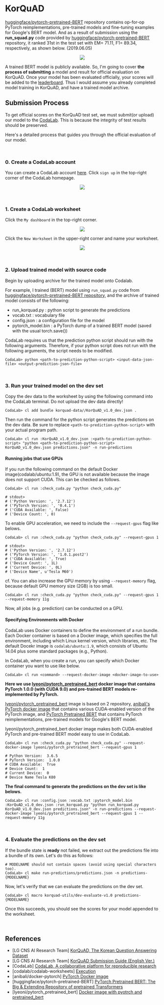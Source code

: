 # KorQuAD
[huggingface/pytorch-pretrained-BERT](https://github.com/huggingface/pytorch-pretrained-BERT) repository contains op-for-op PyTorch reimplementations, pre-trained models and fine-tuning examples for Google's BERT model.
And as a result of submission using the **run_squad.py** code provided by [huggingface/pytorch-pretrained-BERT](https://github.com/huggingface/pytorch-pretrained-BERT/blob/master/examples/run_squad.py) repository, it ranked 31st in the test set with EM= 71.11, F1= 89.34, respectively, as shown below. (2019.06.05)

<p align="center">
<img src="https://github.com/lyeoni/KorQuAD/blob/master/images/leaderboard.png" />
</p>

A trained BERT model is publicly available. So, I'm going to cover **the process of submitting** a model and result for official evaluation on KorQuAD. Once your model has been evaluated officially, your scores will be added to the [leaderboard](https://korquad.github.io/). Thus I would assume you already completed model training in KorQuAD, and have a trained model archive.

## Submission Process
To get official scores on the KorQuAD test set, we must submit(or upload) our model to the [CodaLab](https://worksheets.codalab.org/). This is because the integrity of test results should be preserved.

Here's a detailed process that guides you through the official evaluation of our model.

<br>

### 0. Create a CodaLab account
You can create a CodaLab account [here](https://worksheets.codalab.org/).
Click `sign up` in the top-right corner of the CodaLab homepage.

<p align="center">
<img src="https://github.com/lyeoni/KorQuAD/blob/master/images/codalab_signup.png" />
</p>

<br>

### 1. Create a CodaLab worksheet
Click the `My dashboard` in the top-right corner.
<p align="center">
<img src="https://github.com/lyeoni/KorQuAD/blob/master/images/codalab_dashboard.png" />
</p>

Click the `New Worksheet` in the upper-right corner and name your worksheet.
<p align="center">
<img src="https://github.com/lyeoni/KorQuAD/blob/master/images/codalab_worksheet.png" />
</p>

<br>

### 2. Upload trained model with source code
Begin by uploading archive for the trained model onto Codalab.

For example, I trained (BERT) model using `run_squad.py` code from [huggingface/pytorch-pretrained-BERT repository](https://github.com/huggingface/pytorch-pretrained-BERT), and the archive of trained model consists of the following:
- run_korquad.py : python script to generate the predictions
- vocab.txt : vocabulary file
- config.json : a configuration file for the model
- pytorch_model.bin : a PyTorch dump of a trained BERT model (saved with the usual torch.save())

CodaLab requires us that the prediction python script should run with the following arguments. Therefore, if your python script does not run with the following arguments, the script needs to be modified.

```
CodaLab> python <path-to-prediction-python-script> <input-data-json-file> <output-prediction-json-file>
```

<br>

### 3. Run your trained model on the dev set
Copy the dev data to the worksheet by using the following command into the CodaLab terminal. Do not upload the dev data directly!

```
CodaLab> cl add bundle korquad-data//KorQuAD_v1.0_dev.json .
```

Then run the command for the python script generates the predictions on the dev data. Be sure to replace `<path-to-prediction-python-script>` with your actual program path.
```
CodaLab> cl run :KorQuAD_v1.0_dev.json :<path-to-prediction-python-script> "python <path-to-prediction-python-script> KorQuAD_v1.0_dev.json predictions.json" -n run-predictions
```
#### Running jobs that use GPUs
If you run the following command on the default Docker image(codalab/ubuntu:1.9), the GPU is not available because the image does not support CUDA. This can be checked as follows.
```
CodaLab> cl run :check_cuda.py "python check_cuda.py"

# stdout>
# ('Python Version: ', '2.7.12')
# ('PyTorch Version: ', '0.4.1')
# ('CUDA Available: ', False)
# ('Device Count: ', 0)
```

To enable GPU acceleration, we need to include the `--request-gpus` flag like belows.
```
CodaLab> cl run :check_cuda.py "python check_cuda.py" --request-gpus 1

# stdout>
# ('Python Version: ', '2.7.12')
# ('PyTorch Version: ', '1.0.1.post2')
# ('CUDA Available: ', True)
# ('Device Count: ', 1L)
# ('Current Device: ', 0L)
# ('Device Name', u'Tesla M60')
```

cf. You can also increase the GPU memory by using `--request-memory` flag, because default GPU memory size (2GB) is too small.
```
CodaLab> cl run :check_cuda.py "python check_cuda.py" --request-gpus 1 --request-memory 11g
```


Now, all jobs (e.g. prediction) can be conducted on a GPU.

#### Specifying Environments with Docker
CodaLab uses Docker containers to define the environment of a run bundle. Each Docker container is based on a Docker image, which specifies the full environment, including which Linux kernel version, which libraries, etc. The default Docekr image is `codalab/ubuntu:1.9`, which consists of Ubuntu 14.04 plus some standard packages (e.g., Python).

In CodaLab, when you create a run, you can specify which Docker container you want to use like below.
```
CodaLab> cl run <command> --request-docker-image <docker-image-to-use>
```

**Here we use [lyeoni/pytorch_pretrained_bert](https://cloud.docker.com/repository/docker/lyeoni/pytorch_pretrained_bert) docker image that contains PyTorch 1.0.0 (with CUDA 9.0) and pre-trained BERT models re-implemented by PyTorch.**

[lyeoni/pytorch_pretrained_bert](https://cloud.docker.com/repository/docker/lyeoni/pytorch_pretrained_bert) image is based on 2 repository, [anibali's PyTorch docker image](https://github.com/anibali/docker-pytorch) that contains various CUDA-enabled version of the PyTorch image, and [PyTorch Pretrained BERT](https://github.com/huggingface/pytorch-pretrained-BERT) that contains PyTorch reimplementations, pre-trained models for Google's BERT model.

lyeoni/pytorch_pretrained_bert docker image makes both CUDA-enabled PyTorch and pre-trained BERT model easy to use in CodaLab.

```
CodaLab> cl run :check_cuda.py "python check_cuda.py" --request-docker-image lyeoni/pytorch_pretrained_bert --request-gpus 1

# Python Version:  3.6.5
# PyTorch Version:  1.0.0
# CUDA Available:  True
# Device Count:  1
# Current Device:  0
# Device Name Tesla K80
```

**The final command to generate the predictions on the dev set is like belows.**
```
CodaLab> cl run :config.json :vocab.txt :pytorch_model.bin :KorQuAD_v1.0_dev.json :run_korquad.py "python run_korquad.py KorQuAD_v1.0_dev.json predictions.json" -n run-predictions --request-docker-image lyeoni/pytorch_pretrained_bert --request-gpus 1 --request-memory 11g
```

<br>

### 4. Evaluate the predictions on the dev set
If the bundle state is **ready** not failed, we extract out the predictions file into a bundle of its own. Let's do this as follows:
```
# MODELNAME should not contain spaces (avoid using special characters too).
CodaLab> cl make run-predictions/predictions.json -n predictions-{MODELNAME}
```

Now, let's verify that we can evaluate the predictions on the dev set.
```
CodaLab> cl macro korquad-utils/dev-evaluate-v1.0 predictions-{MODELNAME}
```

Once this succeeds, you should see the scores for your model appended to the worksheet.

<br>

## References
- [LG CNS AI Research Team] [KorQuAD, The Korean Question Answering Dataset](https://korquad.github.io/)
- [LG CNS AI Research Team] [KorQuAD Submission Guide (English Ver.)](https://worksheets.codalab.org/worksheets/0xee93409b823f436d88741ab115403559/)
- [CodaLab] [CodaLab, A collaborative platform for reproducible research](https://worksheets.codalab.org/)
- [codalab/codalab-worksheets] [Execution](https://github.com/codalab/codalab-worksheets/wiki/Execution)
- [anibali/docker-pytorch] [PyTorch Docker image](https://github.com/anibali/docker-pytorch)
- [huggingface/pytorch-pretrained-BERT] [PyTorch Pretrained BERT: The Big & Extending Repository of pretrained Transformers](https://github.com/huggingface/pytorch-pretrained-BERT)
- [lyeoni/pytorch_pretrained_bert] [Docker image with pyotrch and pretrained_bert](https://cloud.docker.com/repository/docker/lyeoni/pytorch_pretrained_bert)